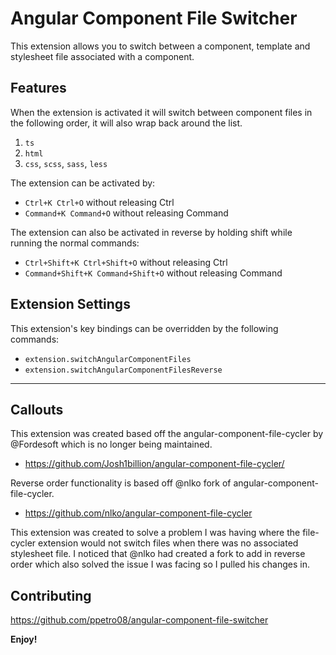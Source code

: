 # Angular Component File Switcher

This extension allows you to switch between a component, template and stylesheet file associated with a component.

## Features

When the extension is activated it will switch between component files in the following order, it will also wrap back around the list.

1. `ts`
2. `html`
3. `css`, `scss`, `sass`, `less`

The extension can be activated by:

- `Ctrl+K Ctrl+O` without releasing Ctrl
- `Command+K Command+O` without releasing Command

The extension can also be activated in reverse by holding shift while running the normal commands:

- `Ctrl+Shift+K Ctrl+Shift+O` without releasing Ctrl
- `Command+Shift+K Command+Shift+O` without releasing Command

## Extension Settings

This extension's key bindings can be overridden by the following commands:

- `extension.switchAngularComponentFiles`
- `extension.switchAngularComponentFilesReverse`

---

## Callouts

This extension was created based off the angular-component-file-cycler by @Fordesoft which is no longer being maintained.

- https://github.com/Josh1billion/angular-component-file-cycler/

Reverse order functionality is based off @nlko fork of angular-component-file-cycler.

- https://github.com/nlko/angular-component-file-cycler

This extension was created to solve a problem I was having where the file-cycler extension would not switch files when there was no associated stylesheet file. I noticed that @nlko had created a fork to add in reverse order which also solved the issue I was facing so I pulled his changes in.

## Contributing

https://github.com/ppetro08/angular-component-file-switcher

**Enjoy!**
